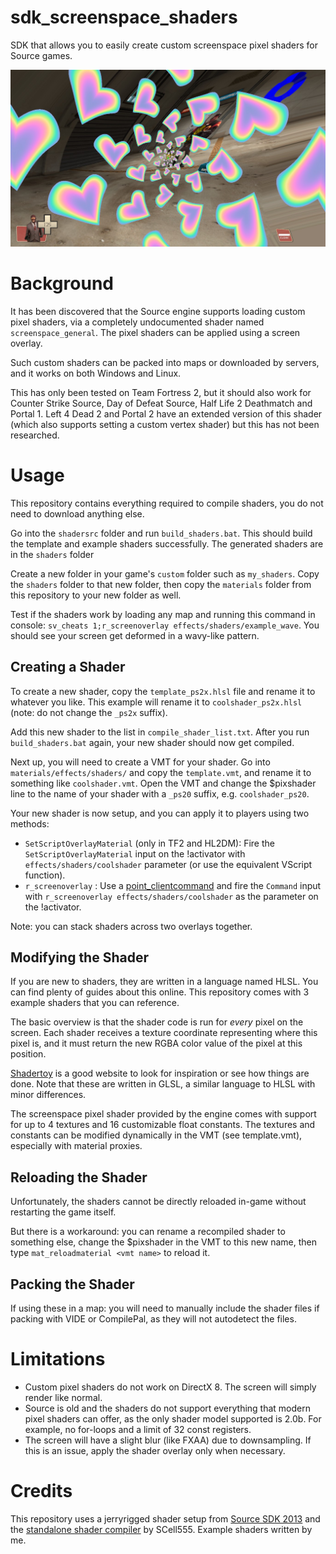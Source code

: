 # sdk_screenspace_shaders
SDK that allows you to easily create custom screenspace pixel shaders for Source games.

![screenshot](thumbnail.jpg)

# Background
It has been discovered that the Source engine supports loading custom pixel shaders, via a completely undocumented shader named `screenspace_general`. The pixel shaders can be applied using a screen overlay.

Such custom shaders can be packed into maps or downloaded by servers, and it works on both Windows and Linux.

This has only been tested on Team Fortress 2, but it should also work for Counter Strike Source, Day of Defeat Source, Half Life 2 Deathmatch and Portal 1.
Left 4 Dead 2 and Portal 2 have an extended version of this shader (which also supports setting a custom vertex shader) but this has not been researched.

# Usage
This repository contains everything required to compile shaders, you do not need to download anything else.

Go into the `shadersrc` folder and run `build_shaders.bat`. This should build the template and example shaders successfully.
The generated shaders are in the `shaders` folder

Create a new folder in your game's `custom` folder such as `my_shaders`.
Copy the `shaders` folder to that new folder, then copy the `materials` folder from this repository to your new folder as well.

Test if the shaders work by loading any map and running this command in console: 
`sv_cheats 1;r_screenoverlay effects/shaders/example_wave`. 
You should see your screen get deformed in a wavy-like pattern.

## Creating a Shader
To create a new shader, copy the `template_ps2x.hlsl` file and rename it to whatever you like.  This example will rename it to `coolshader_ps2x.hlsl` (note: do not change the `_ps2x` suffix).

Add this new shader to the list in `compile_shader_list.txt`.
After you run `build_shaders.bat` again, your new shader should now get compiled.

Next up, you will need to create a VMT for your shader. Go into `materials/effects/shaders/` and copy the `template.vmt`, and rename it to something like `coolshader.vmt`.
Open the VMT and change the $pixshader line to the name of your shader with a `_ps20` suffix, e.g. `coolshader_ps20`.

Your new shader is now setup, and you can apply it to players using two methods:

- `SetScriptOverlayMaterial` (only in TF2 and HL2DM): Fire the `SetScriptOverlayMaterial` input on the !activator with `effects/shaders/coolshader` parameter (or use the equivalent VScript function).
- `r_screenoverlay` : Use a [point_clientcommand](https://developer.valvesoftware.com/wiki/point_clientcommand) and fire the `Command` input with `r_screenoverlay effects/shaders/coolshader` as the parameter on the !activator.

Note: you can stack shaders across two overlays together.

## Modifying the Shader
If you are new to shaders, they are written in a language named HLSL. You can find plenty of guides about this online. This repository comes with 3 example shaders that you can reference. 

The basic overview is that the shader code is run for *every* pixel on the screen. Each shader receives a texture coordinate representing where this pixel is, and it must return the new RGBA color value of the pixel at this position.

[Shadertoy](https://www.shadertoy.com/) is a good website to look for inspiration or see how things are done. Note that these are written in GLSL, a similar language to HLSL with minor differences.

The screenspace pixel shader provided by the engine comes with support for up to 4 textures and 16 customizable float constants. The textures and constants can be modified dynamically in the VMT (see template.vmt), especially with material proxies.

## Reloading the Shader
Unfortunately, the shaders cannot be directly reloaded in-game without restarting the game itself. 

But there is a workaround: you can rename a recompiled shader to something else, change the $pixshader in the VMT to this new name, then type `mat_reloadmaterial <vmt name>` to reload it.

## Packing the Shader
If using these in a map: you will need to manually include the shader files if packing with VIDE or CompilePal, as they will not autodetect the files.

# Limitations
* Custom pixel shaders do not work on DirectX 8. The screen will simply render like normal.
* Source is old and the shaders do not support everything that modern pixel shaders can offer, as the only shader model supported is 2.0b. For example, no for-loops and a limit of 32 const registers.
* The screen will have a slight blur (like FXAA) due to downsampling. If this is an issue, apply the shader overlay only when necessary.

# Credits
This repository uses a jerryrigged shader setup from [Source SDK 2013](https://github.com/ValveSoftware/source-sdk-2013) and the [standalone shader compiler](https://github.com/SCell555/ShaderCompile) by SCell555. 
Example shaders written by me.